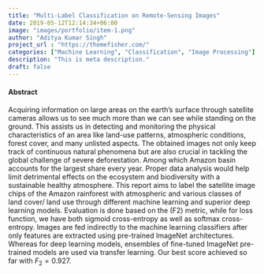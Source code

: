 ```yaml
---
title: "Multi-Label Classification on Remote-Sensing Images"
date: 2019-05-12T12:14:34+06:00
image: "images/portfolio/item-1.png"
author: "Aditya Kumar Singh"
project_url : "https://themefisher.com/"
categories: ["Machine Learning", "Classification", "Image Processing"]
description: "This is meta description."
draft: false
---
```


#### Abstract

Acquiring information on large areas on the earth’s surface through satellite cameras allows us
to see much more than we can see while standing on the ground. This assists us in detecting
and monitoring the physical characteristics of an area like land-use patterns, atmospheric conditions, forest cover, and many unlisted aspects. The obtained images not only keep track of continuous natural phenomena but are also crucial in tackling the global challenge of severe deforestation. Among which Amazon basin accounts for the largest share every year. Proper data analysis would help limit detrimental effects on the ecosystem and biodiversity with a sustainable healthy atmosphere. This report aims to label the satellite image chips of the Amazon rainforest with atmospheric and various classes of land cover/ land use through different machine learning and superior deep learning models. Evaluation is done based on the \(F2\) metric, while for loss function, we have both sigmoid cross-entropy as well as softmax cross-entropy. Images are fed indirectly to the machine learning classifiers after only features are extracted using pre-trained ImageNet architectures. Whereas for deep learning models, ensembles of
fine-tuned ImageNet pre-trained models are used via transfer learning. Our best score achieved
so far with $F_2 = 0.927$.
